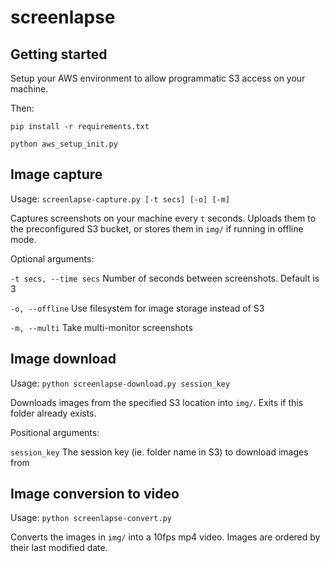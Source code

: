 # screenlapse

## Getting started
Setup your AWS environment to allow programmatic S3 access on your machine.

Then:

`pip install -r requirements.txt`

`python aws_setup_init.py`


## Image capture

Usage: `screenlapse-capture.py [-t secs] [-o] [-m]`

Captures screenshots on your machine every `t` seconds. Uploads them to the preconfigured S3 bucket, or stores them in `img/` if running in offline mode.

Optional arguments:
  
  `-t secs, --time secs`  Number of seconds between screenshots. Default is 3
  
  `-o, --offline`         Use filesystem for image storage instead of S3
  
  `-m, --multi`           Take multi-monitor screenshots

## Image download

Usage: `python screenlapse-download.py session_key`

Downloads images from the specified S3 location into `img/`. Exits if this folder already exists.

Positional arguments:

  `session_key`  The session key (ie. folder name in S3) to download images from


## Image conversion to video

Usage: `python screenlapse-convert.py`

Converts the images in `img/` into a 10fps mp4 video. Images are ordered by their last modified date.

